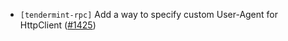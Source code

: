* `[tendermint-rpc]` Add a way to specify custom User-Agent for HttpClient
  ([#1425](https://github.com/informalsystems/tendermint-rs/issues/1425))
